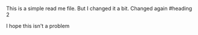 This is a simple read me file.
But I changed it a bit.
Changed again
#heading 2

I hope this isn't a problem